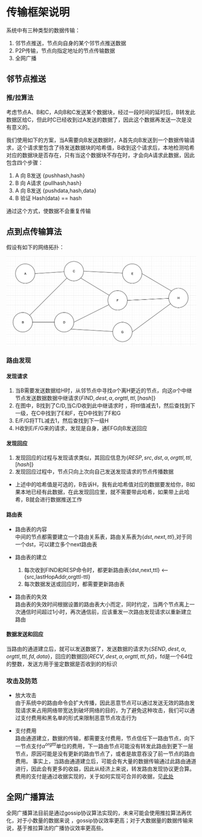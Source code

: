 # 传输框架说明
系统中有三种类型的数据传输：
1. 邻节点推送，节点向自身的某个邻节点推送数据
2. P2P传输，节点向指定地址的节点传输数据
3. 全网广播


## 邻节点推送 
### 推/拉算法
考虑节点A、B和C，A向B和C发送某个数据块，经过一段时间的延时后，B转发此数据区给C，但此时C已经收到过A发送的数据了，因此这个数据再发送一次是没有意义的。

我们使用如下的方案，当A需要向B发送数据时，A首先向B发送到一个数据传输请求，这个请求里包含了待发送数据块的哈希值，B收到这个请求后，本地检测哈希对应的数据块是否存在，只有当这个数据块不存在时，才会向A请求此数据，因此包含四个步骤：
1.  A 向 B发送 {pushhash,hash}
2.  B 向 A请求 {pullhash,hash}
3.  A 向 B发送 {pushdata,hash,data}
4.  B 验证 Hash(data) == hash

通过这个方式，使数据不会重复传输


## 点到点传输算法

假设有如下的网络拓扑：

![](route.png)
### 路由发现

#### 发现请求
1. 当B需要发送数据给H时，从邻节点中寻找$\alpha$个离H更近的节点，向这$\alpha$个中继节点发送数据数据中继请求$\{FIND,dest,\alpha,orgttl,ttl,[hash]\}$
2. 在图中，B找到了C/D,当C/D收到此中继请求时 ，将ttl值减去1，然后查找到下一级，在C中找到了E和F，在D中找到了F和G
3. E/F/G将TTL减去1，然后查找到下一级H
4. H收到E/F/G来的请求，发现是自身，通EFG向B发送回应
   
#### 发现回应
1. 发现回应的过程与发现请求类似，其回应信息为$\{RESP,src,dst,\alpha,orgttl,ttl,[hash]\}$
2. 发现回应过程中，节点只向上次向自己发送发现请求的节点传播数据

* 上述中的哈希值是可选的，B告诉H，我有此哈希值对应的数据要发给你，B如果本地已经有此数据，在此发现回应里，就不需要带此哈希，如果带上此哈希，B就会进行数据推送工作



#### 路由表
* 路由表的内容  
  中间的节点都需要建立一个路由关系表，路由关系表为$\{dst,next,ttl\}$,对于同一个dst，可以建立多个next路由表
* 路由表的建立  
   1) 每次收到FIND和RESP命令时，都更新路由表{dst,next,ttl} <-- {src,lastHopAddr,orgttl-ttl}
   2) 每次数据发送或回应时，都需要更新路由表

* 路由表的失效   
  路由表的失效时间根据设置的路由表大小而定，同时约定，当两个节点离上一次通信时间超过1小时，再次通信前，应该重发一次路由发现请求以重新建立路由



#### 数据发送和回应
当路由的通道建立后，就可以发送数据了，发送数据的请求为$\{SEND,dest,\alpha,orgttl,ttl,fd,data\}$，回应的数据回$\{RECV,dest,\alpha,orgttl,ttl,fd\}$，fd是一个64位的整数，发送方用于鉴定数据是否收到的的标识

### 攻击及防范
* 放大攻击  
  由于系统中的路由命令会扩大传播，因此恶意节点可以通过发送无效的路由发现请求来占用网络带宽达到破坏网络的目的，为了避免这种攻击，我们可以通过支付费用和黑名单的形式来限制恶意节点攻击行为 

* 支付费用  
    路由通道建立，数据的传输，都需要支付费用，节点信任下一路由节点，向下一节点支付$\alpha^{orgttl}$单位的费用，下一路由节点可能没有转发此路由到更下一层节点，原因可能是没有更新的路由节点了，或者是故意吞没了前一节点的路由费用。 事实上，当路由通道建立后，可能会有大量的数据传输通过此路由通道进行，因此会有更多的收益，因此从经济上来说，转发路由发现协议更合算。  
    费用的支付是通过收据实现的，关于如何实现可合并的收据，见[此处]()



## 全网广播算法
全网广播算法目前是通过gossip协议算法实现的，未来可能会使用推拉算法再优化，对于小数量的数据来说 ，gossip协议效率更高；对于大数据量的数据传输来说，基于推拉算法的广播协议效率更高些。


